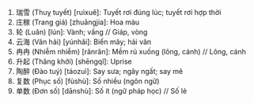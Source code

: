 1. 瑞雪 (Thuỵ tuyết) [ruìxuě]: Tuyết rơi đúng lúc; tuyết rơi hợp thời
2. 庄稼 (Trang giá) [zhuāngjia]: Hoa màu
3. 轮 (Luân) [lún]: Vành; vầng // Giáp, vòng
4. 云海 (Vân hải) [yúnhǎi]: Biển mây; hải vân
5. 冉冉 (Nhiễm nhiễm) [rǎnrǎn]: Mềm rủ xuống (lông, cánh) // Lông, cánh
6. 升起 (Thăng khởi) [shēngqǐ]: Uprise
7. 陶醉 (Đào tuý) [táozuì]: Say sưa; ngây ngất; say mê
8. 复数 (Phục số) [fùshù]: Số nhiều (ngôn ngữ)
9. 单数 (Đơn số) [dānshù]: Số ít (ngữ pháp học) // Số lẻ